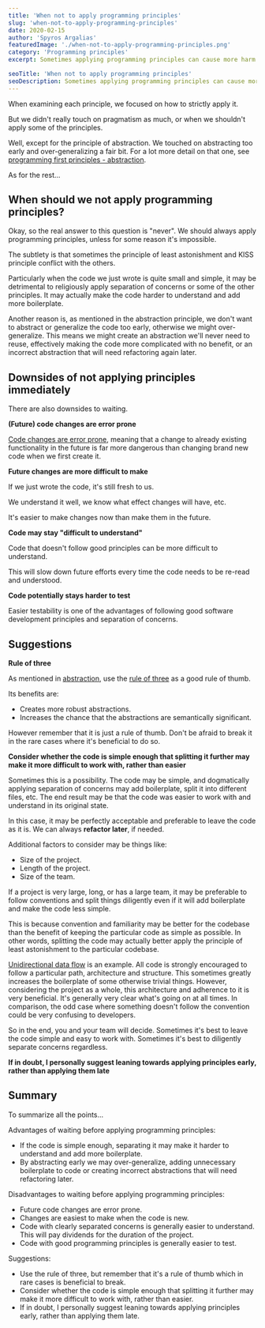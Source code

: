 ```yaml
---
title: 'When not to apply programming principles'
slug: 'when-not-to-apply-programming-principles'
date: 2020-02-15
author: 'Spyros Argalias'
featuredImage: './when-not-to-apply-programming-principles.png'
category: 'Programming principles'
excerpt: Sometimes applying programming principles can cause more harm than good. We shouldn't just apply them dogmatically. Find out when, why and what to do about it.

seoTitle: 'When not to apply programming principles'
seoDescription: Sometimes applying programming principles can cause more harm than good. We shouldn't just apply them dogmatically. Find out when, why and what to do about it.
---
```


When examining each principle, we focused on how to strictly apply it.

But we didn't really touch on pragmatism as much, or when we shouldn't apply some of the principles.

Well, except for the principle of abstraction. We touched on abstracting too early and over-generalizing a fair bit. For a lot more detail on that one, see [programming first principles - abstraction](/blog/programming-first-principles-first-principle-abstraction/).

As for the rest...

## When should we not apply programming principles?

Okay, so the real answer to this question is "never". We should always apply programming principles, unless for some reason it's impossible.

The subtlety is that sometimes the principle of least astonishment and KISS principle conflict with the others.

Particularly when the code we just wrote is quite small and simple, it may be detrimental to religiously apply separation of concerns or some of the other principles. It may actually make the code harder to understand and add more boilerplate.

Another reason is, as mentioned in the abstraction principle, we don't want to abstract or generalize the code too early, otherwise we might over-generalize. This means we might create an abstraction we'll never need to reuse, effectively making the code more complicated with no benefit, or an incorrect abstraction that will need refactoring again later.

## Downsides of not applying principles immediately

There are also downsides to waiting.

**(Future) code changes are error prone**

[Code changes are error prone](/blog/why-code-changes-are-error-prone/), meaning that a change to already existing functionality in the future is far more dangerous than changing brand new code when we first create it.

**Future changes are more difficult to make**

If we just wrote the code, it's still fresh to us.

We understand it well, we know what effect changes will have, etc.

It's easier to make changes now than make them in the future.

**Code may stay "difficult to understand"**

Code that doesn't follow good principles can be more difficult to understand.

This will slow down future efforts every time the code needs to be re-read and understood.

**Code potentially stays harder to test**

Easier testability is one of the advantages of following good software development principles and separation of concerns.

## Suggestions

**Rule of three**

As mentioned in [abstraction](/blog/programming-first-principles-first-principle-abstraction/), use the [rule of three](<https://en.wikipedia.org/wiki/Rule_of_three_(computer_programming)>) as a good rule of thumb.

Its benefits are:

- Creates more robust abstractions.
- Increases the chance that the abstractions are semantically significant.

However remember that it is just a rule of thumb. Don't be afraid to break it in the rare cases where it's beneficial to do so.

**Consider whether the code is simple enough that splitting it further may make it more difficult to work with, rather than easier**

Sometimes this is a possibility. The code may be simple, and dogmatically applying separation of concerns may add boilerplate, split it into different files, etc. The end result may be that the code was easier to work with and understand in its original state.

In this case, it may be perfectly acceptable and preferable to leave the code as it is. We can always **refactor later**, if needed.

Additional factors to consider may be things like:

- Size of the project.
- Length of the project.
- Size of the team.

If a project is very large, long, or has a large team, it may be preferable to follow conventions and split things diligently even if it will add boilerplate and make the code less simple.

This is because convention and familiarity may be better for the codebase than the benefit of keeping the particular code as simple as possible. In other words, splitting the code may actually better apply the principle of least astonishment to the particular codebase.

[Unidirectional data flow](<https://en.wikipedia.org/wiki/Unidirectional_Data_Flow_(computer_science)>) is an example. All code is strongly encouraged to follow a particular path, architecture and structure. This sometimes greatly increases the boilerplate of some otherwise trivial things. However, considering the project as a whole, this architecture and adherence to it is very beneficial. It's generally very clear what's going on at all times. In comparison, the odd case where something doesn't follow the convention could be very confusing to developers.

So in the end, you and your team will decide. Sometimes it's best to leave the code simple and easy to work with. Sometimes it's best to diligently separate concerns regardless.

**If in doubt, I personally suggest leaning towards applying principles early, rather than applying them late**

## Summary

To summarize all the points...

Advantages of waiting before applying programming principles:

- If the code is simple enough, separating it may make it harder to understand and add more boilerplate.
- By abstracting early we may over-generalize, adding unnecessary boilerplate to code or creating incorrect abstractions that will need refactoring later.

Disadvantages to waiting before applying programming principles:

- Future code changes are error prone.
- Changes are easiest to make when the code is new.
- Code with clearly separated concerns is generally easier to understand. This will pay dividends for the duration of the project.
- Code with good programming principles is generally easier to test.

Suggestions:

- Use the rule of three, but remember that it's a rule of thumb which in rare cases is beneficial to break.
- Consider whether the code is simple enough that splitting it further may make it more difficult to work with, rather than easier.
- If in doubt, I personally suggest leaning towards applying principles early, rather than applying them late.
